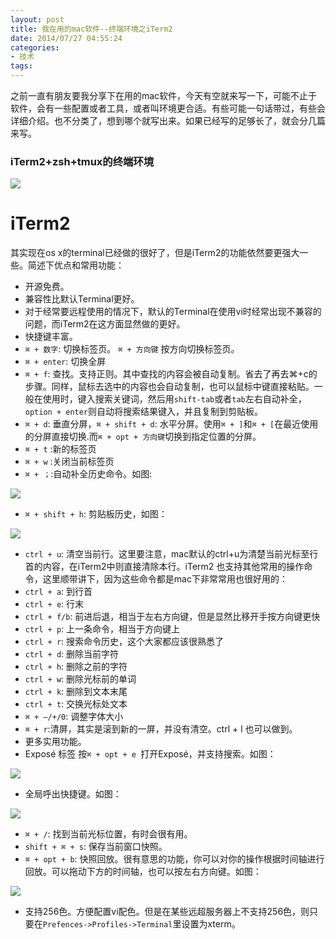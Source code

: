 ```yaml
---
layout: post
title: 我在用的mac软件--终端环境之iTerm2
date: 2014/07/27 04:55:24
categories: 
- 技术
tags: 
---
```


之前一直有朋友要我分享下在用的mac软件，今天有空就来写一下，可能不止于软件，会有一些配置或者工具，或者叫环境更合适。有些可能一句话带过，有些会详细介绍。也不分类了，想到哪个就写出来。如果已经写的足够长了，就会分几篇来写。

### iTerm2+zsh+tmux的终端环境

![](https://ww1.sinaimg.cn/large/006tNc79gw1fahq3nmnljj30vq0irtbf.jpg)

# iTerm2

其实现在os x的terminal已经做的很好了，但是iTerm2的功能依然要更强大一些。简述下优点和常用功能：

* 开源免费。
* 兼容性比默认Terminal更好。 
* 对于经常要远程使用的情况下，默认的Terminal在使用vi时经常出现不兼容的问题，而iTerm2在这方面显然做的更好。
* 快捷键丰富。 
* `⌘ + 数字`: 切换标签页。 `⌘ + 方向键` 按方向切换标签页。
* `⌘ + enter`: 切换全屏
* `⌘ + f`: 查找。支持正则。其中查找的内容会被自动复制。省去了再去⌘+c的步骤。同样，鼠标去选中的内容也会自动复制，也可以鼠标中键直接粘贴。一般在使用时，键入搜索关键词，然后用`shift-tab`或者`tab`左右自动补全，`option + enter`则自动将搜索结果键入，并且复制到剪贴板。
* `⌘ + d`: 垂直分屏，`⌘ + shift + d`: 水平分屏。使用`⌘ + ]`和`⌘ + [`在最近使用的分屏直接切换.而`⌘ + opt + 方向键`切换到指定位置的分屏。
* `⌘ + t` :新的标签页
* `⌘ + w` :关闭当前标签页
* `⌘ + ；`:自动补全历史命令。如图: 

![][1]

* `⌘ + shift + h`: 剪贴板历史，如图： 

![][2]

* `ctrl + u`: 清空当前行。这里要注意，mac默认的ctrl+u为清楚当前光标至行首的内容，在iTerm2中则直接清除本行。iTerm2 也支持其他常用的操作命令，这里顺带讲下，因为这些命令都是mac下非常常用也很好用的： 
* `ctrl + a`: 到行首
* `ctrl + e`: 行末
* `ctrl + f/b`: 前进后退，相当于左右方向键，但是显然比移开手按方向键更快
* `ctrl + p`: 上一条命令，相当于方向键上
* `ctrl + r`: 搜索命令历史，这个大家都应该很熟悉了
* `ctrl + d`: 删除当前字符
* `ctrl + h`: 删除之前的字符
* `ctrl + w`: 删除光标前的单词
* `ctrl + k`: 删除到文本末尾
* `ctrl + t`: 交换光标处文本
* `⌘ + —/+/0`: 调整字体大小
* `⌘ + r`:清屏，其实是滚到新的一屏，并没有清空。ctrl + l 也可以做到。
* 更多实用功能。 
* Exposé 标签 按`⌘ + opt + e `打开Exposé，并支持搜索。如图： 

![][3]

* 全局呼出快捷键。如图： 

![][4]

* `⌘ + /`: 找到当前光标位置，有时会很有用。
* `shift + ⌘ + s`: 保存当前窗口快照。
* `⌘ + opt + b`: 快照回放。很有意思的功能，你可以对你的操作根据时间轴进行回放。可以拖动下方的时间轴，也可以按左右方向键。如图：

![][5]

* 支持256色。方便配置vi配色。但是在某些远超服务器上不支持256色，则只要在`Prefences->Profiles->Terminal`里设置为xterm。

[1]: https://ww3.sinaimg.cn/large/006tNc79gw1f510mjg2u0j317008c78m

[2]: https://ww4.sinaimg.cn/large/006tNc79gw1f510ms8jkqj315a0bg44h

[3]: https://ww3.sinaimg.cn/large/006tNc79gw1f510nmup8dj31kw0ur137

[4]: https://ww2.sinaimg.cn/large/006tNc79gw1f510nuwj21j30iw04ujrq

[5]: https://ww2.sinaimg.cn/large/006tNc79gw1f510o38ewlj311e08kabq
